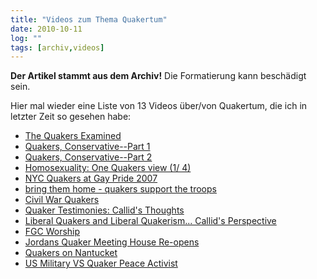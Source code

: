 ```yaml
---
title: "Videos zum Thema Quakertum"
date: 2010-10-11
log: ""
tags: [archiv,videos]
---
```

**Der Artikel stammt aus dem Archiv!** Die Formatierung kann beschädigt sein.

Hier mal wieder eine Liste von 13 Videos über/von Quakertum, die ich in letzter Zeit so gesehen habe:
<ul>
<li><a href="http://www.metacafe.com/watch/3454702/the_quakers_examined/">The Quakers Examined </a></li>
<li><a href="http://www.metacafe.com/watch/yt-iEcnAmYiXRk/quakers_conservative_part_1/">Quakers, Conservative--Part 1</a></li>
<li><a href="http://www.youtube.com/v/FvQH6tBzGv0&hl=en&fs=1">Quakers, Conservative--Part 2</a></li>
<li><a href="http://www.youtube.com/v/FvQH6tBzGv0&hl=en&fs=1">Homosexuality: One Quakers view (1/ 4)</a></li>
<li><a href="http://www.youtube.com/watch?v=2HlYLduMf4A&feature=player_embedded">NYC Quakers at Gay Pride 2007</a></li>
<li><a href="http://www.youtube.com/watch?v=k5xrhsFWKKA&feature=player_embedded">bring them home - quakers support the troops</a></li>
<li><a href="http://www.youtube.com/watch?v=jsGbFSnVyKg&feature=related">Civil War Quakers</a></li>
<li><a href="http://www.youtube.com/watch?v=lZzLcMbevyY&feature=related">Quaker Testimonies: Callid's Thoughts</a></li>
<li><a href="http://www.youtube.com/watch?v=4l9VPJ7fT6E&feature=related">Liberal Quakers and Liberal Quakerism... Callid's Perspective</a></li>
<li><a href="http://www.youtube.com/watch?v=yA8F0xTTqoM&feature=related">FGC Worship</a></li>
<li><a href="http://www.youtube.com/watch?v=tPF_LRQTQ3g&feature=related">Jordans Quaker Meeting House Re-opens</a></li>
<li><a href="http://www.youtube.com/watch?v=NeeNAwhP3tc&feature=related">Quakers on Nantucket </a></li>
<li><a href="http://www.youtube.com/watch?v=vniaaufrTsM&feature=related">US Military VS Quaker Peace Activist</a></li>
</ul> 
